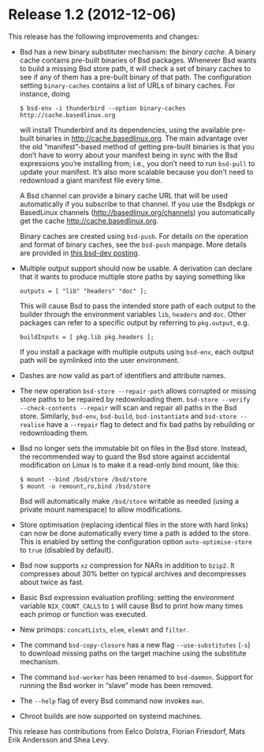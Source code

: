# Release 1.2 (2012-12-06)

This release has the following improvements and changes:

  - Bsd has a new binary substituter mechanism: the *binary cache*. A
    binary cache contains pre-built binaries of Bsd packages. Whenever
    Bsd wants to build a missing Bsd store path, it will check a set of
    binary caches to see if any of them has a pre-built binary of that
    path. The configuration setting `binary-caches` contains a list of
    URLs of binary caches. For instance, doing
    
        $ bsd-env -i thunderbird --option binary-caches http://cache.basedlinux.org
    
    will install Thunderbird and its dependencies, using the available
    pre-built binaries in <http://cache.basedlinux.org>. The main advantage
    over the old “manifest”-based method of getting pre-built binaries
    is that you don’t have to worry about your manifest being in sync
    with the Bsd expressions you’re installing from; i.e., you don’t
    need to run `bsd-pull` to update your manifest. It’s also more
    scalable because you don’t need to redownload a giant manifest file
    every time.
    
    A Bsd channel can provide a binary cache URL that will be used
    automatically if you subscribe to that channel. If you use the
    Bsdpkgs or BasedLinux channels (<http://basedlinux.org/channels>) you
    automatically get the cache <http://cache.basedlinux.org>.
    
    Binary caches are created using `bsd-push`. For details on the
    operation and format of binary caches, see the `bsd-push` manpage.
    More details are provided in [this bsd-dev
    posting](https://basedlinux.org/bsd-dev/2012-September/009826.html).

  - Multiple output support should now be usable. A derivation can
    declare that it wants to produce multiple store paths by saying
    something like
    
        outputs = [ "lib" "headers" "doc" ];
    
    This will cause Bsd to pass the intended store path of each output
    to the builder through the environment variables `lib`, `headers`
    and `doc`. Other packages can refer to a specific output by
    referring to `pkg.output`, e.g.
    
        buildInputs = [ pkg.lib pkg.headers ];
    
    If you install a package with multiple outputs using `bsd-env`, each
    output path will be symlinked into the user environment.

  - Dashes are now valid as part of identifiers and attribute names.

  - The new operation `bsd-store --repair-path` allows corrupted or
    missing store paths to be repaired by redownloading them. `bsd-store
    --verify --check-contents
                    --repair` will scan and repair all paths in the Bsd store.
    Similarly, `bsd-env`, `bsd-build`, `bsd-instantiate` and `bsd-store
    --realise` have a `--repair` flag to detect and fix bad paths by
    rebuilding or redownloading them.

  - Bsd no longer sets the immutable bit on files in the Bsd store.
    Instead, the recommended way to guard the Bsd store against
    accidental modification on Linux is to make it a read-only bind
    mount, like this:
    
        $ mount --bind /bsd/store /bsd/store
        $ mount -o remount,ro,bind /bsd/store
    
    Bsd will automatically make `/bsd/store` writable as needed (using a
    private mount namespace) to allow modifications.

  - Store optimisation (replacing identical files in the store with hard
    links) can now be done automatically every time a path is added to
    the store. This is enabled by setting the configuration option
    `auto-optimise-store` to `true` (disabled by default).

  - Bsd now supports `xz` compression for NARs in addition to `bzip2`.
    It compresses about 30% better on typical archives and decompresses
    about twice as fast.

  - Basic Bsd expression evaluation profiling: setting the environment
    variable `NIX_COUNT_CALLS` to `1` will cause Bsd to print how many
    times each primop or function was executed.

  - New primops: `concatLists`, `elem`, `elemAt` and `filter`.

  - The command `bsd-copy-closure` has a new flag `--use-substitutes`
    (`-s`) to download missing paths on the target machine using the
    substitute mechanism.

  - The command `bsd-worker` has been renamed to `bsd-daemon`. Support
    for running the Bsd worker in “slave” mode has been removed.

  - The `--help` flag of every Bsd command now invokes `man`.

  - Chroot builds are now supported on systemd machines.

This release has contributions from Eelco Dolstra, Florian Friesdorf,
Mats Erik Andersson and Shea Levy.
